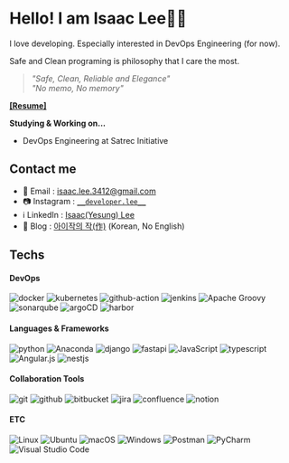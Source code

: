 # Hello! I am Isaac Lee👋🏻
I love developing. Especially interested in DevOps Engineering (for now).

Safe and Clean programing is philosophy that I care the most.

> _"Safe, Clean, Reliable and Elegance"_  
> _"No memo, No memory"_

**[[Resume]](https://isaaclys.notion.site/Isaac-Lee-5fc30bdde577474688e1bd1ec91f54ca)**

**Studying & Working on...**
- DevOps Engineering at Satrec Initiative

## Contact me
- 📧 Email : isaac.lee.3412@gmail.com
- 📷 Instagram : [`__developer.lee__`](https://www.instagram.com/__developer.lee__/)
- ℹ️ LinkedIn : [Isaac(Yesung) Lee](https://www.linkedin.com/in/isaac-lee-0221/)
- 📝 Blog : [아이작의 작(作)](https://isaaclee.tistory.com/) (Korean, No English)
  
## Techs
#### DevOps
![docker](https://img.shields.io/badge/Docker-2496ED.svg?style=for-the-badge&logo=Docker&logoColor=white)
![kubernetes](https://img.shields.io/badge/Kubernetes-326CE5.svg?style=for-the-badge&logo=Kubernetes&logoColor=white)
![github-action](https://img.shields.io/badge/GitHub%20Actions-2088FF.svg?style=for-the-badge&logo=GitHub-Actions&logoColor=white)
![jenkins](https://img.shields.io/badge/Jenkins-D24939.svg?style=for-the-badge&logo=Jenkins&logoColor=white)
![Apache Groovy](https://img.shields.io/badge/Apache%20Groovy-4298B8.svg?style=for-the-badge&logo=Apache+Groovy&logoColor=white)
![sonarqube](https://img.shields.io/badge/SonarQube-4E9BCD.svg?style=for-the-badge&logo=SonarQube&logoColor=white)
![argoCD](https://img.shields.io/badge/Argo-EF7B4D.svg?style=for-the-badge&logo=Argo&logoColor=white)
![harbor](https://img.shields.io/badge/Harbor-60B932.svg?style=for-the-badge&logo=Harbor&logoColor=white)

#### Languages & Frameworks
![python](https://img.shields.io/badge/Python-3776AB.svg?style=for-the-badge&logo=Python&logoColor=white)
![Anaconda](https://img.shields.io/badge/Anaconda-%2344A833.svg?style=for-the-badge&logo=anaconda&logoColor=white)
![django](https://img.shields.io/badge/Django-092E20.svg?style=for-the-badge&logo=Django&logoColor=white)
![fastapi](https://img.shields.io/badge/FastAPI-009688.svg?style=for-the-badge&logo=FastAPI&logoColor=white)
![JavaScript](https://img.shields.io/badge/javascript-%23323330.svg?style=for-the-badge&logo=javascript&logoColor=%23F7DF1E)
![typescript](https://img.shields.io/badge/TypeScript-3178C6.svg?style=for-the-badge&logo=TypeScript&logoColor=white)
![Angular.js](https://img.shields.io/badge/angular.js-%23E23237.svg?style=for-the-badge&logo=angularjs&logoColor=white)
![nestjs](https://img.shields.io/badge/NestJS-E0234E.svg?style=for-the-badge&logo=NestJS&logoColor=white)

#### Collaboration Tools
![git](https://img.shields.io/badge/Git-F05032.svg?style=for-the-badge&logo=Git&logoColor=white)
![github](https://img.shields.io/badge/GitHub-181717.svg?style=for-the-badge&logo=GitHub&logoColor=white)
![bitbucket](https://img.shields.io/badge/Bitbucket-0052CC.svg?style=for-the-badge&logo=Bitbucket&logoColor=white)
![jira](https://img.shields.io/badge/Jira-0052CC.svg?style=for-the-badge&logo=Jira&logoColor=white)
![confluence](https://img.shields.io/badge/Confluence-172B4D.svg?style=for-the-badge&logo=Confluence&logoColor=white)
![notion](https://img.shields.io/badge/Notion-000000.svg?style=for-the-badge&logo=Notion&logoColor=white)

#### ETC
![Linux](https://img.shields.io/badge/Linux-FCC624?style=for-the-badge&logo=linux&logoColor=black)
![Ubuntu](https://img.shields.io/badge/Ubuntu-E95420?style=for-the-badge&logo=ubuntu&logoColor=white)
![macOS](https://img.shields.io/badge/mac%20os-000000?style=for-the-badge&logo=macos&logoColor=F0F0F0)
![Windows](https://img.shields.io/badge/Windows-0078D6?style=for-the-badge&logo=windows&logoColor=white)
![Postman](https://img.shields.io/badge/Postman-FF6C37?style=for-the-badge&logo=postman&logoColor=white)
![PyCharm](https://img.shields.io/badge/pycharm-143?style=for-the-badge&logo=pycharm&logoColor=black&color=black&labelColor=green)
![Visual Studio Code](https://img.shields.io/badge/Visual%20Studio%20Code-0078d7.svg?style=for-the-badge&logo=visual-studio-code&logoColor=white)





